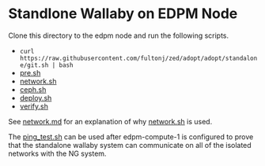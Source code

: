 # Standlone Wallaby on EDPM Node

Clone this directory to the edpm node and run the following scripts.

- `curl https://raw.githubusercontent.com/fultonj/zed/adopt/adopt/standalone/git.sh | bash`
- [pre.sh](pre.sh)
- [network.sh](network.sh)
- [ceph.sh](ceph.sh)
- [deploy.sh](deploy.sh)
- [verify.sh](verify.sh)

See [network.md](network.md) for an explanation of why
[network.sh](network.sh) is used.

The [ping_test.sh](ping_test.sh) can be used after edpm-compute-1
is configured to prove that the standalone wallaby system can
communicate on all of the isolated networks with the NG system.
